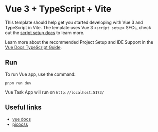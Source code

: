 # Vue 3 + TypeScript + Vite

This template should help get you started developing with Vue 3 and TypeScript in Vite. The template uses Vue 3 `<script setup>` SFCs, check out the [script setup docs](https://v3.vuejs.org/api/sfc-script-setup.html#sfc-script-setup) to learn more.

Learn more about the recommended Project Setup and IDE Support in the [Vue Docs TypeScript Guide](https://vuejs.org/guide/typescript/overview.html#project-setup).

## Run 
To run Vue app, use the command:
```
pnpm run dev
```
Vue Task App will run on `http://localhost:5173/`

## Useful links
* [vue docs](https://vuejs.org/guide/built-ins/transition-group)
* [picocss](https://picocss.com/docs)
